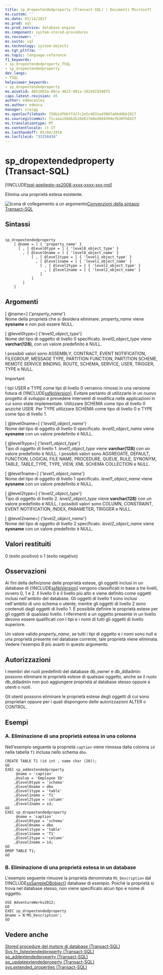```yaml
---
title: sp_dropextendedproperty (Transact-SQL) | Documenti Microsoft
ms.custom: ''
ms.date: 03/14/2017
ms.prod: sql
ms.prod_service: database-engine
ms.component: system-stored-procedures
ms.reviewer: ''
ms.suite: sql
ms.technology: system-objects
ms.tgt_pltfrm: ''
ms.topic: language-reference
f1_keywords:
- sp_dropextendedproperty_TSQL
- sp_dropextendedproperty
dev_langs:
- TSQL
helpviewer_keywords:
- sp_dropextendedproperty
ms.assetid: 4851865a-86ca-4823-991a-182dd1934075
caps.latest.revision: 45
author: edmacauley
ms.author: edmaca
manager: craigg
ms.openlocfilehash: 750b1df6bff427c2e5c4931ad3007a66ddbb1917
ms.sourcegitcommit: f1caaa156db2b16e817e0a3884394e7b30fb642f
ms.translationtype: MT
ms.contentlocale: it-IT
ms.lasthandoff: 05/04/2018
ms.locfileid: "33258430"
---
```

# <a name="spdropextendedproperty-transact-sql"></a>sp_dropextendedproperty (Transact-SQL)
[!INCLUDE[tsql-appliesto-ss2008-xxxx-xxxx-xxx-md](../../includes/tsql-appliesto-ss2008-xxxx-xxxx-xxx-md.md)]

  Elimina una proprietà estesa esistente.  
  
 ![Icona di collegamento a un argomento](../../database-engine/configure-windows/media/topic-link.gif "Icona di collegamento a un argomento")[Convenzioni della sintassi Transact-SQL](../../t-sql/language-elements/transact-sql-syntax-conventions-transact-sql.md)  
  
## <a name="syntax"></a>Sintassi  
  
```  
  
sp_dropextendedproperty   
    [ @name = ] { 'property_name' }  
      [ , [ @level0type = ] { 'level0_object_type' }   
        , [ @level0name = ] { 'level0_object_name' }   
            [ , [ @level1type = ] { 'level1_object_type' }   
              , [ @level1name = ] { 'level1_object_name' }   
                [ , [ @level2type = ] { 'level2_object_type' }   
                  , [ @level2name = ] { 'level2_object_name' }   
                ]   
            ]   
        ]   
    ]   
```  
  
## <a name="arguments"></a>Argomenti  
 [ @name=] {'*property_name*'}  
 Nome della proprietà che si desidera eliminare. *property_name* viene **sysname** e non può essere NULL.  
  
 [ @level0type=] {'*level0_object_type*'}  
 Nome del tipo di oggetto di livello 0 specificato. *level0_object_type* viene **varchar(128)**, con un valore predefinito è NULL.  
  
 I possibili valori sono ASSEMBLY, CONTRACT, EVENT NOTIFICATION, FILEGROUP, MESSAGE TYPE, PARTITION FUNCTION, PARTITION SCHEME, REMOTE SERVICE BINDING, ROUTE, SCHEMA, SERVICE, USER, TRIGGER, TYPE e NULL.  
  
> [!IMPORTANT]  
>  I tipi USER e TYPE come tipi di livello 0 verranno rimossi in una versione futura di [!INCLUDE[ssNoVersion](../../includes/ssnoversion-md.md)]. Evitare pertanto di utilizzarle in un nuovo progetto di sviluppo e prevedere interventi di modifica nelle applicazioni in cui sono state implementate. Utilizzare SCHEMA come tipo di livello 0 anziché USER. Per TYPE utilizzare SCHEMA come tipo di livello 0 e TYPE come tipo di livello 1.  
  
 [ @level0name=] {'*level0_object_name*'}  
 Nome del tipo di oggetto di livello 0 specificato. *level0_object_name* viene **sysname** con un valore predefinito è NULL.  
  
 [ @level1type=] {'*level1_object_type*'}  
 Tipo di oggetto di livello 1. *level1_object_type* viene **varchar(128)** con un valore predefinito è NULL. I possibili valori sono AGGREGATE, DEFAULT, FUNCTION, LOGICAL FILE NAME, PROCEDURE, QUEUE, RULE, SYNONYM, TABLE, TABLE_TYPE, TYPE, VIEW, XML SCHEMA COLLECTION e NULL.  
  
 [ @level1name=] {'*level1_object_name*'}  
 Nome del tipo di oggetto di livello 1 specificato. *level1_object_name* viene **sysname** con un valore predefinito è NULL.  
  
 [ @level2type=] {'*level2_object_type*'}  
 Tipo di oggetto di livello 2. *level2_object_type* viene **varchar(128)** con un valore predefinito è NULL. I possibili valori sono COLUMN, CONSTRAINT, EVENT NOTIFICATION, INDEX, PARAMETER, TRIGGER e NULL.  
  
 [ @level2name=] {'*level2_object_name*'}  
 Nome del tipo di oggetto di livello 2 specificato. *level2_object_name* viene **sysname** con un valore predefinito è NULL.  
  
## <a name="return-code-values"></a>Valori restituiti  
 0 (esito positivo) o 1 (esito negativo)  
  
## <a name="remarks"></a>Osservazioni  
 Ai fini della definizione delle proprietà estese, gli oggetti inclusi in un database di [!INCLUDE[ssNoVersion](../../includes/ssnoversion-md.md)] vengono classificati in base a tre livelli, ovvero 0, 1 e 2. Il livello 0 è il livello più alto e viene definito come oggetti inclusi nell'ambito del database. Gli oggetti di livello 1 sono inclusi nell'ambito di uno schema o utente, mentre gli oggetti di livello 2 sono contenuti dagli oggetti di livello 1. È possibile definire le proprietà estese per gli oggetti di qualsiasi livello. I riferimenti a un oggetto presente in un livello devono essere qualificati con i tipi e i nomi di tutti gli oggetti di livello superiore.  
  
 Un valore valido *property_name*, se tutti i tipi di oggetto e i nomi sono null e una proprietà presente nel database corrente, tale proprietà viene eliminata. Vedere l'esempio B più avanti in questo argomento.  
  
## <a name="permissions"></a>Autorizzazioni  
 I membri dei ruoli predefiniti del database db_owner e db_ddladmin possono eliminare le proprietà estese di qualsiasi oggetto, anche se il ruolo db_ddladmin non può aggiungere proprietà al database stesso oppure a utenti o ruoli.  
  
 Gli utenti possono eliminare le proprietà estese degli oggetti di cui sono proprietari oppure per i quali dispongono delle autorizzazioni ALTER o CONTROL.  
  
## <a name="examples"></a>Esempi  
  
### <a name="a-dropping-an-extended-property-on-a-column"></a>A. Eliminazione di una proprietà estesa in una colonna  
 Nell'esempio seguente la proprietà `caption` viene rimossa dalla colonna `id` nella tabella `T1` inclusa nello schema `dbo`.  
  
```  
CREATE TABLE T1 (id int , name char (20));  
GO  
EXEC sp_addextendedproperty   
     @name = 'caption'   
    ,@value = 'Employee ID'   
    ,@level0type = 'schema'   
    ,@level0name = dbo  
    ,@level1type = 'table'  
    ,@level1name = 'T1'  
    ,@level2type = 'column'  
    ,@level2name = id;  
GO  
EXEC sp_dropextendedproperty   
     @name = 'caption'   
    ,@level0type = 'schema'   
    ,@level0name = dbo  
    ,@level1type = 'table'  
    ,@level1name = 'T1'  
    ,@level2type = 'column'  
    ,@level2name = id;  
GO  
DROP TABLE T1;  
GO  
```  
  
### <a name="b-dropping-an-extended-property-on-a-database"></a>B. Eliminazione di una proprietà estesa in un database  
 L'esempio seguente rimuove la proprietà denominata `MS_Description` dal [!INCLUDE[ssSampleDBobject](../../includes/sssampledbobject-md.md)] database di esempio. Poiché la proprietà si trova nel database stesso, non viene specificato alcun tipo e nome di oggetto.  
  
```  
USE AdventureWorks2012;  
GO  
EXEC sp_dropextendedproperty   
@name = N'MS_Description';  
GO  
```  
  
## <a name="see-also"></a>Vedere anche  
 [Stored procedure del motore di database &#40;Transact-SQL&#41;](../../relational-databases/system-stored-procedures/database-engine-stored-procedures-transact-sql.md)   
 [Sys.fn_listextendedproperty &#40;Transact-SQL&#41;](../../relational-databases/system-functions/sys-fn-listextendedproperty-transact-sql.md)   
 [sp_addextendedproperty &#40;Transact-SQL&#41;](../../relational-databases/system-stored-procedures/sp-addextendedproperty-transact-sql.md)   
 [sp_updateextendedproperty &#40;Transact-SQL&#41;](../../relational-databases/system-stored-procedures/sp-updateextendedproperty-transact-sql.md)   
 [sys.extended_properties &#40;Transact-SQL&#41;](../../relational-databases/system-catalog-views/extended-properties-catalog-views-sys-extended-properties.md)  
  
  
